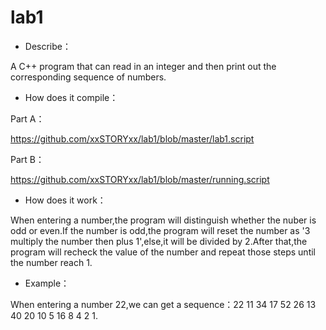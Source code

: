 # lab1


- Describe：

A C++ program that can read in an integer and then print out the corresponding sequence of
numbers. 


 - How does it compile：

Part A：

https://github.com/xxSTORYxx/lab1/blob/master/lab1.script

Part B：

https://github.com/xxSTORYxx/lab1/blob/master/running.script


 - How does it work：

When entering a number,the program will distinguish whether the nuber is odd or even.If the number is odd,the program will reset the number as '3 multiply the number then plus 1',else,it will be divided by 2.After that,the program will recheck the value of the number and repeat those steps until the number reach 1.


 - Example：

When entering a number 22,we can get a sequence：22 11 34 17 52 26 13 40 20 10 5 16 8 4 2 1.
